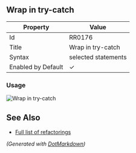## Wrap in try\-catch

| Property           | Value               |
| ------------------ | ------------------- |
| Id                 | RR0176              |
| Title              | Wrap in try\-catch  |
| Syntax             | selected statements |
| Enabled by Default | &#x2713;            |

### Usage

![Wrap in try-catch](../../images/refactorings/WrapInTryCatch.png)

## See Also

* [Full list of refactorings](Refactorings.md)


*\(Generated with [DotMarkdown](http://github.com/JosefPihrt/DotMarkdown)\)*